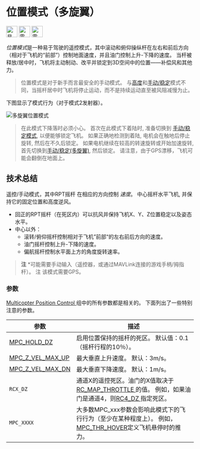 # 位置模式（多旋翼）

[<img src="../../assets/site/difficulty_easy.png" title="易于飞行" width="30px" />](../getting_started/flight_modes.md#key_difficulty)&nbsp;[<img src="../../assets/site/remote_control.svg" title="需要手动或遥控控制" width="30px" />](../getting_started/flight_modes.md#key_manual)&nbsp;[<img src="../../assets/site/position_fixed.svg" title="需要定位修复（例如GPS）" width="30px" />](../getting_started/flight_modes.md#key_position_fixed)

*位置模式*是一种易于驾驶的遥控模式，其中滚动和俯仰操纵杆在左右和前后方向（相对于飞机的“前部”）控制地面速度，并且油门控制上升-下降的速度。 当杆被释放/居中时，飞机将主动制动、改平并锁定到3D空间中的位置——补偿风和其他力。

> 位置模式是对于新手而言最安全的手动模式。 与[高度](../flight_modes/altitude_mc.md)和[手动/稳定](../flight_modes/manual_stabilized_mc.md)模式不同，当摇杆居中时飞机将停止运动，而不是持续运动直至被风阻减慢为止。

下图显示了模式行为（对于模式2发射器）。

![多旋翼位置模式](../../images/flight_modes/position_MC.png)

> 在此模式下降落时必须小心。 首次在此模式下着陆时, 准备切换到 [手动/稳定模式](../flight_modes/manual_stabilized_mc.md), 以便能够锁定飞机。 如果正确地检测到着陆, 电机会在触地后停止旋转, 然后在不久后锁定。 如果电机继续在较高的转速旋转或开始加速旋转, 首先切换到[手动/稳定(多旋翼)](../flight_modes/manual_stabilized_mc.md), 然后锁定。 请注意，由于GPS漂移，飞机可能会翻倒在地面上。

## 技术总结

遥控/手动模式，其中RPT摇杆 在相应的方向控制 *速度*。 中心摇杆水平飞机, 并保持它的固定位置和高度逆风。

* 回正的RPT摇杆（在死区内）可以抗风并保持飞机X、Y、Z位置稳定以及姿态水平。
* 中心以外： 
  * 滚转/俯仰摇杆控制相对于飞机”前部“的左右前后方向的速度。
  * 油门摇杆控制上升-下降的速度。
  * 偏航摇杆控制水平面上方的角度旋转速率。

> **注** *可能需要手动输入（遥控器，或通过MAVLink连接的游戏手柄/拇指杆）。 注 该模式需要GPS。

### 参数

[ Multicopter Position Control ](../advanced_config/parameter_reference.md#multicopter-position-control)组中的所有参数都是相关的。 下面列出了一些特别注意的参数。

| 参数                                                                                                          | 描述                                                                                                                                                                                 |
| ----------------------------------------------------------------------------------------------------------- | ---------------------------------------------------------------------------------------------------------------------------------------------------------------------------------- |
| <span id="MPC_HOLD_DZ"></span>[MPC_HOLD_DZ](../advanced_config/parameter_reference.md#MPC_HOLD_DZ)             | 启用位置保持的摇杆的死区。 默认值：0.1（摇杆行程的10％）。                                                                                                                                                   |
| <span id="MPC_Z_VEL_MAX_UP"></span>[MPC_Z_VEL_MAX_UP](../advanced_config/parameter_reference.md#MPC_Z_VEL_MAX_UP) | 最大垂直上升速度。 默认：3m/s。                                                                                                                                                                 |
| <span id="MPC_Z_VEL_MAX_DN"></span>[MPC_Z_VEL_MAX_DN](../advanced_config/parameter_reference.md#MPC_Z_VEL_MAX_DN) | 最大垂直下降速度。 默认：1m/s。                                                                                                                                                                 |
| <span id="RCX_DZ"></span>`RCX_DZ`                                                                           | 通道X的遥控死区。油门的X值取决于[ RC_MAP_THROTTLE ](../advanced_config/parameter_reference.md#RC_MAP_THROTTLE)的值。 例如，如果油门是通道4，则[RC4_DZ ](../advanced_config/parameter_reference.md#RC4_DZ)指定死区。 |
| <span id="MPC_xxx"></span>`MPC_XXXX`                                                                         | 大多数MPC_xxx参数会影响此模式下的飞行行为（至少在某种程度上）。 例如，[MPC_THR_HOVER](../advanced_config/parameter_reference.md#MPC_THR_HOVER)定义飞机悬停时的推力。                                                       |